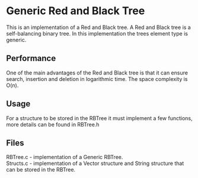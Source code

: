 # Generic Red and Black Tree 
This is an implementation of a Red and Black tree. A Red and Black tree is a self-balancing binary tree. 
In this implementation the trees element type is generic.

## Performance
One of the main advantages of the Red and Black tree is that it can ensure search, insertion and deletion in logarithmic time. 
The space complexity is O(n).
## Usage 
For a structure to be stored in the RBTree it must implement a few functions, more details can be found in RBTree.h 

## Files
RBTree.c - implementation of a Generic RBTree.\
Structs.c - implementation of a Vector structure and String structure that can be stored in the RBTree.
